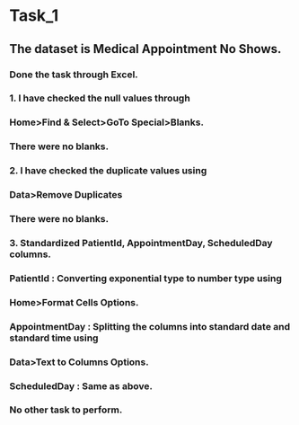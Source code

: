 # Task_1
##  The dataset is Medical Appointment No Shows.
### Done the task through Excel.
### 1. I have checked the null values through
###      Home>Find & Select>GoTo Special>Blanks.
###    There were no blanks.
### 2. I have checked the duplicate values using
###      Data>Remove Duplicates
###    There were no blanks.
### 3. Standardized PatientId, AppointmentDay, ScheduledDay columns.
###      PatientId : Converting exponential type to number type using
###        Home>Format Cells Options.
###      AppointmentDay : Splitting the columns into standard date and standard time using
###        Data>Text to Columns Options.
###      ScheduledDay : Same as above.
### No other task to perform.
